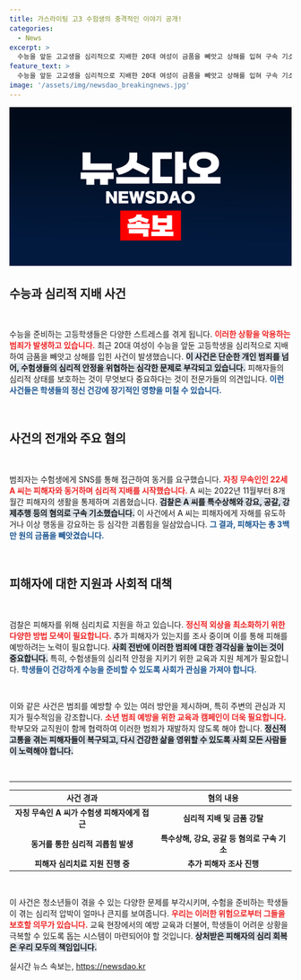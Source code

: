 ```yaml
---
title: 가스라이팅 고3 수험생의 충격적인 이야기 공개!
categories:
  - News
excerpt: >
  수능을 앞둔 고교생을 심리적으로 지배한 20대 여성이 금품을 빼앗고 상해를 입혀 구속 기소되었습니다. 끔찍한 동거 생활의 실체가 드러나며, 검찰은 추가 피해자 수사에 나섰습니다.
feature_text: >
  수능을 앞둔 고교생을 심리적으로 지배한 20대 여성이 금품을 빼앗고 상해를 입혀 구속 기소되었습니다. 끔찍한 동거 생활의 실체가 드러나며, 검찰은 추가 피해자 수사에 나섰습니다.
image: '/assets/img/newsdao_breakingnews.jpg'
---
```


<p><img src="/assets/img/newsdao_breakingnews.jpg" alt="koreaapp 속보" /></p>

<h2 data-ke-size="size26">수능과 심리적 지배 사건</h2>

<p data-ke-size="size16">&nbsp;</p>

<p>수능을 준비하는 고등학생들은 다양한 스트레스를 겪게 됩니다. <b><span style="color: #ee2323;">이러한 상황을 악용하는 범죄가 발생하고 있습니다.</span></b> 최근 20대 여성이 수능을 앞둔 고등학생을 심리적으로 지배하여 금품을 빼앗고 상해를 입힌 사건이 발생했습니다. <b><span style="background-color: #21538527;">이 사건은 단순한 개인 범죄를 넘어, 수험생들의 심리적 안정을 위협하는 심각한 문제로 부각되고 있습니다.</span></b> 피해자들의 심리적 상태를 보호하는 것이 무엇보다 중요하다는 것이 전문가들의 의견입니다. <b><span style="color: #1a5490;">이런 사건들은 학생들의 정신 건강에 장기적인 영향을 미칠 수 있습니다.</span></b></p>

<p data-ke-size="size16">&nbsp;</p>

<h2 data-ke-size="size26">사건의 전개와 주요 혐의</h2>

<p data-ke-size="size16">&nbsp;</p>

<p>범죄자는 수험생에게 SNS를 통해 접근하여 동거를 요구했습니다. <b><span style="color: #ee2323;">자칭 무속인인 22세 A 씨는 피해자와 동거하며 심리적 지배를 시작했습니다.</span></b> A 씨는 2022년 11월부터 8개월간 피해자의 생활을 통제하며 괴롭혔습니다. <b><span style="background-color: #21538527;">검찰은 A 씨를 특수상해와 강요, 공갈, 강제추행 등의 혐의로 구속 기소했습니다.</span></b> 이 사건에서 A 씨는 피해자에게 자해를 유도하거나 이상 행동을 강요하는 등 심각한 괴롭힘을 일삼았습니다. <b><span style="color: #1a5490;">그 결과, 피해자는 총 3백만 원의 금품을 빼앗겼습니다.</span></b></p>

<p data-ke-size="size16">&nbsp;</p>

<h2 data-ke-size="size26">피해자에 대한 지원과 사회적 대책</h2>

<p data-ke-size="size16">&nbsp;</p>

<p>검찰은 피해자를 위해 심리치료 지원을 하고 있습니다. <b><span style="color: #ee2323;">정신적 외상을 최소화하기 위한 다양한 방법 모색이 필요합니다.</span></b> 추가 피해자가 있는지를 조사 중이며 이를 통해 피해를 예방하려는 노력이 필요합니다. <b><span style="background-color: #21538527;">사회 전반에 이러한 범죄에 대한 경각심을 높이는 것이 중요합니다.</span></b> 특히, 수험생들의 심리적 안정을 지키기 위한 교육과 지원 체계가 필요합니다. <b><span style="color: #1a5490;">학생들이 건강하게 수능을 준비할 수 있도록 사회가 관심을 가져야 합니다.</span></b></p>

<p data-ke-size="size16">&nbsp;</p>

<p>이와 같은 사건은 범죄를 예방할 수 있는 여러 방안을 제시하며, 특히 주변의 관심과 지지가 필수적임을 강조합니다. <b><span style="color: #ee2323;">소년 범죄 예방을 위한 교육과 캠페인이 더욱 필요합니다.</span></b> 학부모와 교직원이 함께 협력하여 이러한 범죄가 재발하지 않도록 해야 합니다. <b><span style="background-color: #21538527;">정신적 고통을 겪는 피해자들이 복구되고, 다시 건강한 삶을 영위할 수 있도록 사회 모든 사람들이 노력해야 합니다.</span></b> </p>

<p data-ke-size="size16">&nbsp;</p>

<hr>

<table style="width: 100%;">
  <thead>
    <tr>
      <th style="text-align: center;">사건 경과</th>
      <th style="text-align: center;">혐의 내용</th>
    </tr>
  </thead>
  <tbody>
    <tr>
      <td style="text-align: center; height: 17px;"><b>자칭 무속인 A 씨가 수험생 피해자에게 접근</b></td>
      <td style="text-align: center; height: 17px;"><b>심리적 지배 및 금품 강탈</b></td>
    </tr>
    <tr>
      <td style="text-align: center; height: 17px;"><b>동거를 통한 심리적 괴롭힘 발생</b></td>
      <td style="text-align: center; height: 17px;"><b>특수상해, 강요, 공갈 등 혐의로 구속 기소</b></td>
    </tr>
    <tr>
      <td style="text-align: center; height: 17px;"><b>피해자 심리치료 지원 진행 중</b></td>
      <td style="text-align: center; height: 17px;"><b>추가 피해자 조사 진행</b></td>
    </tr>
  </tbody>
</table>

<p data-ke-size="size16">&nbsp;</p> 

<p>이 사건은 청소년들이 겪을 수 있는 다양한 문제를 부각시키며, 수험을 준비하는 학생들이 겪는 심리적 압박이 얼마나 큰지를 보여줍니다. <b><span style="color: #ee2323;">우리는 이러한 위험으로부터 그들을 보호할 의무가 있습니다.</span></b> 교육 현장에서의 예방 교육과 더불어, 학생들이 어려운 상황을 극복할 수 있도록 돕는 시스템이 마련되어야 할 것입니다. <b><span style="background-color: #21538527;">상처받은 피해자의 심리 회복은 우리 모두의 책임입니다.</span></b></p>
실시간 뉴스 속보는, <a href="https://newsdao.kr" rel="dofollow">https://newsdao.kr</a>


